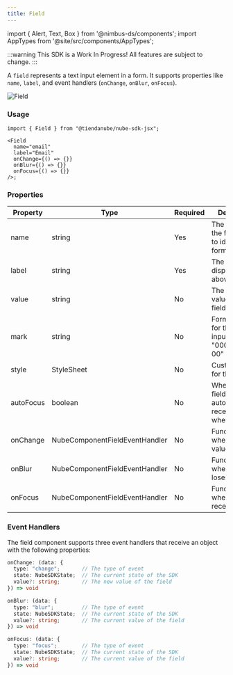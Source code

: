 ```yaml
---
title: Field
---
```


import { Alert, Text, Box } from '@nimbus-ds/components';
import AppTypes from '@site/src/components/AppTypes';

:::warning
This SDK is a Work In Progress! All features are subject to change.
:::

A `field` represents a text input element in a form.
It supports properties like `name`, `label`, and event handlers (`onChange`, `onBlur`, `onFocus`).

![Field](../../../../static/img/pt/nube-sdk-ui-field-1.png "Field")

### Usage

```tsx [JSX]
import { Field } from "@tiendanube/nube-sdk-jsx";

<Field
  name="email"
  label="Email"
  onChange={() => {}}
  onBlur={() => {}}
  onFocus={() => {}}
/>;
```

### Properties

| Property | Type                           | Required | Description                                                        |
| -------- | ------------------------------ | -------- | -------------------------------------------------------------------|
| name     | string                         | Yes      | The name of the field, used to identify it in forms.               |
| label    | string                         | Yes      | The label text displayed above the field.                          |
| value    | string                         | No       | The current value of the field input.                              |
| mark     | string                         | No       | Format mask for the field input (e.g., "000.000.000-00" for CPF).  |
| style    | StyleSheet                     | No       | Custom styles for the field.                                       |
| autoFocus| boolean                        | No       | Whether the field should automatically receive focus when mounted. |
| onChange | NubeComponentFieldEventHandler | No       | Function called when the field value changes.                      |
| onBlur   | NubeComponentFieldEventHandler | No       | Function called when the field loses focus.                        |
| onFocus  | NubeComponentFieldEventHandler | No       | Function called when the field receives focus.                     |

### Event Handlers

The field component supports three event handlers that receive an object with the following properties:

```typescript
onChange: (data: {
  type: "change";       // The type of event
  state: NubeSDKState;  // The current state of the SDK
  value?: string;       // The new value of the field
}) => void

onBlur: (data: {
  type: "blur";         // The type of event
  state: NubeSDKState;  // The current state of the SDK
  value?: string;       // The current value of the field
}) => void

onFocus: (data: {
  type: "focus";        // The type of event
  state: NubeSDKState;  // The current state of the SDK
  value?: string;       // The current value of the field
}) => void
```

